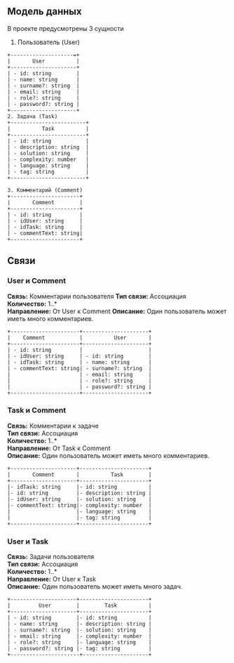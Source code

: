 ## Модель данных

В проекте предусмотрены 3 сущности

1. Пользователь (User)

```plaintext
+--------------------=+
|       User          |
+---------------------+
| - id: string        |
| - name: string      |
| - surname?: string  |
| - email: string     |
| - role?: string     |
| - password?: string |
+---------------------+
2. Задача (Task)
+------------------------+
|          Task          |
+------------------------+
| - id: string           |
| - description: string  |
| - solution: string     |
| - complexity: number   |
| - language: string     |
| - tag: string          |
+------------------------+

3. Комментарий (Comment)
+----------------------+
|       Comment        |
+----------------------+
| - id: string         |
| - idUser: string     |
| - idTask: string     |
| - commentText: string|
+----------------------+
```

## Связи

### User и Comment

**Связь:** Комментарии пользователя
**Тип связи:** Ассоциация  
**Количество:** 1..\*  
**Направление:** От User к Comment
**Описание:** Один пользователь может иметь много комментариев.

```plaintext
+----------------------+---------------------+
|    Comment           |          User       |
+----------------------+---------------------+
| - id: string         |                     |
| - idUser: string     | - id: string        |
| - idTask: string     | - name: string      |
| - commentText: string| - surname?: string  |
|                      | - email: string     |
|                      | - role?: string     |
|                      | - password?: string |
+----------------------+---------------------+

```

### Task и Comment

**Связь:** Комментарии к задаче  
**Тип связи:** Ассоциация  
**Количество:** 1..\*  
**Направление:** От Task к Comment  
**Описание:** Один пользователь может иметь много комментариев.

```plaintext
+---------------------+----------------------+
|       Comment       |          Task        |
+---------------------+----------------------+
|- idTask: string     |- id: string          |
|- id: string         |- description: string |
|- idUser: string     |- solution: string    |
|- commentText: string|- complexity: number  |
|                     |- language: string    |
|                     |- tag: string         |
+---------------------+----------------------+
```

### User и Task

**Связь:** Задачи пользователя  
**Тип связи:** Ассоциация  
**Количество:** 1..\*  
**Направление:** От User к Task  
**Описание:** Один пользователь может иметь много задач.

```plaintext
+---------------------+----------------------+
|         User        |        Task          |
+---------------------+----------------------+
| - id: string        |- id: string          |
| - name: string      |- description: string |
| - surname?: string  |- solution: string    |
| - email: string     |- complexity: number  |
| - role?: string     |- language: string    |
| - password?: string |- tag: string         |
+----------------------+---------------------+
```
